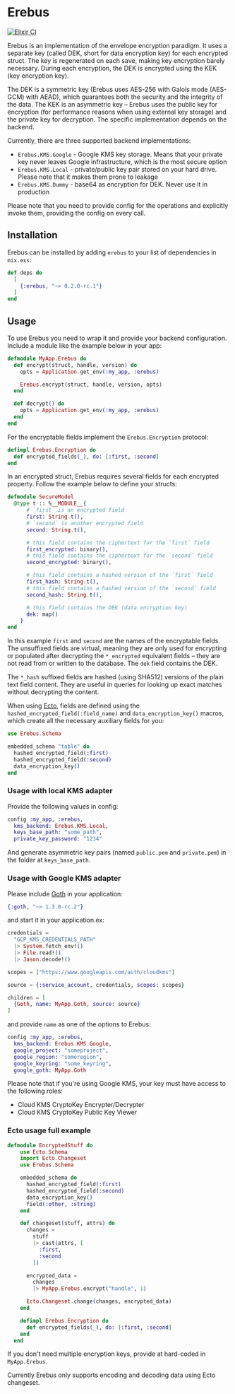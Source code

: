 # Erebus

[![Elixir CI](https://github.com/venndr/erebus/actions/workflows/elixir.yml/badge.svg)](https://github.com/venndr/erebus/actions/workflows/elixir.yml)

Erebus is an implementation of the envelope encryption paradigm. It uses a separate key (called DEK, short for data encryption key) for each encrypted struct. The key is regenerated on each save, making key encryption barely necessary.  During each encryption, the DEK is encrypted using the KEK (key encryption key).

The DEK is a symmetric key (Erebus uses AES-256 with Galois mode (AES-GCM) with AEAD), which guarantees both the security and the integrity of the data. The KEK is an asymmetric key – Erebus uses the public key for encryption (for performance reasons when using external key storage) and the private key for decryption. The specific implementation depends on the backend.

Currently, there are three supported backend implementations:

- `Erebus.KMS.Google` - Google KMS key storage. Means that your private key never leaves Google infrastructure,
  which is the most secure option
- `Erebus.KMS.Local` - private/public key pair stored on your hard drive. Please note that it makes them prone to leakage
- `Erebus.KMS.Dummy` - base64 as encryption for DEK. Never use it in production

Please note that you need to provide config for the operations and explicitly invoke them, providing the config on every call.

## Installation

Erebus can be installed by adding `erebus` to your list of dependencies in `mix.exs`:

```elixir
def deps do
  [
    {:erebus, "~> 0.2.0-rc.1"}
  ]
end
```

## Usage

To use Erebus you need to wrap it and provide your backend configuration. Include a module like the example below in your app:

```elixir
defmodule MyApp.Erebus do
  def encrypt(struct, handle, version) do
    opts = Application.get_env(:my_app, :erebus)

    Erebus.encrypt(struct, handle, version, opts)
  end

  def decrypt() do
    opts = Application.get_env(:my_app, :erebus)
  end
end
```

For the encryptable fields implement the `Erebus.Encryption` protocol:

```elixir
defimpl Erebus.Encryption do
  def encrypted_fields(_), do: [:first, :second]
end
```

In an encrypted struct, Erebus requires several fields for each encrypted property. Follow the
example below to define your structs:

```elixir
defmodule SecureModel
  @type t :: %__MODULE__{
      # `first` is an encrypted field
      first: String.t(),
      # `second` is another encrypted field
      second: String.t(),

      # this field contains the ciphertext for the `first` field
      first_encrypted: binary(),
      # this field contains the ciphertext for the `second` field
      second_encrypted: binary(),

      # this field contains a hashed version of the `first` field
      first_hash: String.t(),
      # this field contains a hashed version of the `second` field
      second_hash: String.t(),

      # this field contains the DEK (data encryption key)
      dek: map()
    }
end
```

In this example `first` and `second` are the names of the encryptable fields. The unsuffixed fields are virtual, meaning they are only used for encrypting or populated after decrypting the `*_encrypted` equivalent fields – they are not read from or written to the database. The `dek` field contains the DEK.

The `*_hash` suffixed fields are hashed (using SHA512) versions of the plain text field content. They are useful in queries for looking up exact matches without decrypting the content.

When using [Ecto](https://hex.pm/packages/ecto), fields are defined using the `hashed_encrypted_field(:field_name)` and `data_encryption_key()` macros, which create all the necessary auxiliary fields for you:

```elixir
use Erebus.Schema

embedded_schema "table" do
  hashed_encrypted_field(:first)
  hashed_encrypted_field(:second)
  data_encryption_key()
end
```

### Usage with local KMS adapter

Provide the following values in config:

```elixir
config :my_app, :erebus,
  kms_backend: Erebus.KMS.Local,
  keys_base_path: "some_path",
  private_key_password: "1234"
```

And generate asymmetric key pairs (named `public.pem` and `private.pem`) in the folder at `keys_base_path`.

### Usage with Google KMS adapter

Please include [Goth](https://hex.pm/packages/goth) in your application:

```elixir
{:goth, "~> 1.3.0-rc.2"}
```

and start it in your application.ex:

```elixir
credentials =
  "GCP_KMS_CREDENTIALS_PATH"
  |> System.fetch_env!()
  |> File.read!()
  |> Jason.decode!()

scopes = ["https://www.googleapis.com/auth/cloudkms"]

source = {:service_account, credentials, scopes: scopes}

children = [
  {Goth, name: MyApp.Goth, source: source}
]
```

and provide `name` as one of the options to Erebus:

```elixir
config :my_app, :erebus,
  kms_backend: Erebus.KMS.Google,
  google_project: "someproject",
  google_region: "someregion",
  google_keyring: "some_keyring",
  google_goth: MyApp.Goth
```

Please note that if you're using Google KMS, your key must have access to the following roles:

- Cloud KMS CryptoKey Encrypter/Decrypter
- Cloud KMS CryptoKey Public Key Viewer

### Ecto usage full example

```elixir
defmodule EncryptedStuff do
    use Ecto.Schema
    import Ecto.Changeset
    use Erebus.Schema

    embedded_schema do
      hashed_encrypted_field(:first)
      hashed_encrypted_field(:second)
      data_encryption_key()
      field(:other, :string)
    end

    def changeset(stuff, attrs) do
      changes =
        stuff
        |> cast(attrs, [
          :first,
          :second
        ])

      encrypted_data =
        changes
        |> MyApp.Erebus.encrypt("handle", 1)

      Ecto.Changeset.change(changes, encrypted_data)
    end

    defimpl Erebus.Encryption do
      def encrypted_fields(_), do: [:first, :second]
    end
  end
```

If you don't need multiple encryption keys, provide at hard-coded in `MyApp.Erebus`.

Currently Erebus only supports encoding and decoding data using Ecto changeset.
